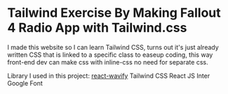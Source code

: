 # Tailwind Exercise By Making Fallout 4 Radio App with Tailwind.css

I made this website so I can learn Tailwind CSS, turns out it's just already written CSS that is linked to a specific class
to easeup coding, this way front-end dev can make css with inline-css no need for separate css.

Library I used in this project: 
<a href="https://www.npmjs.com/package/react-wavify">react-wavify</a>
Tailwind CSS
React JS
Inter Google Font